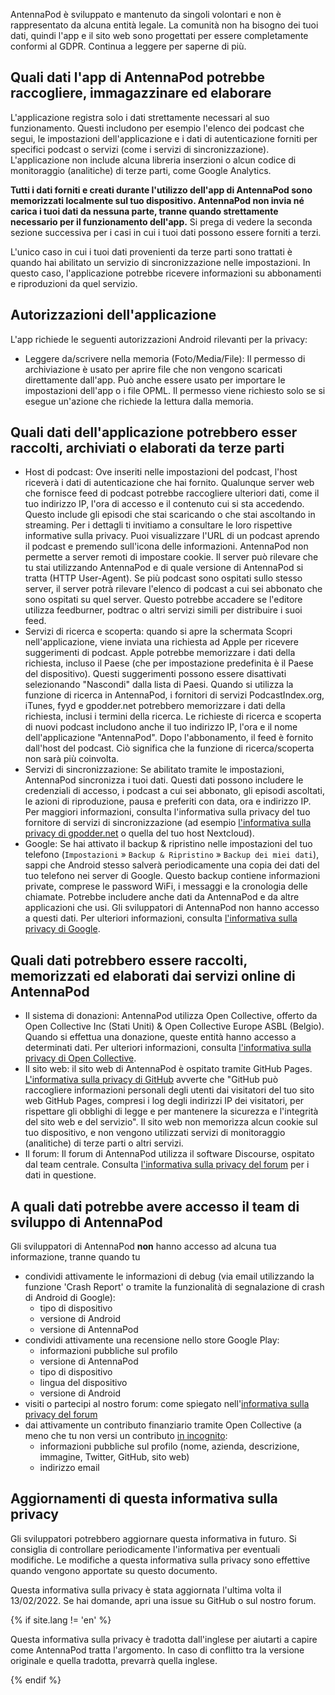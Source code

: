 AntennaPod è sviluppato e mantenuto da singoli volontari e non è rappresentato da alcuna entità legale. La comunità non ha bisogno dei tuoi dati, quindi l'app e il sito web sono progettati per essere completamente conformi al GDPR. Continua a leggere per saperne di più.

## Quali dati l'app di AntennaPod potrebbe raccogliere, immagazzinare ed elaborare

L'applicazione registra solo i dati strettamente necessari al suo funzionamento. Questi includono per esempio l'elenco dei podcast che segui, le impostazioni dell'applicazione e i dati di autenticazione forniti per specifici podcast o servizi (come i servizi di sincronizzazione). L'applicazione non include alcuna libreria inserzioni o alcun codice di monitoraggio (analitiche) di terze parti, come Google Analytics.

**Tutti i dati forniti e creati durante l'utilizzo dell'app di AntennaPod sono memorizzati localmente sul tuo dispositivo. AntennaPod non invia né carica i tuoi dati da nessuna parte, tranne quando strettamente necessario per il funzionamento dell'app.** Si prega di vedere la seconda sezione successiva per i casi in cui i tuoi dati possono essere forniti a terzi.

L'unico caso in cui i tuoi dati provenienti da terze parti sono trattati è quando hai abilitato un servizio di sincronizzazione nelle impostazioni. In questo caso, l'applicazione potrebbe ricevere informazioni su abbonamenti e riproduzioni da quel servizio.

## Autorizzazioni dell'applicazione

L'app richiede le seguenti autorizzazioni Android rilevanti per la privacy:

- Leggere da/scrivere nella memoria (Foto/Media/File): Il permesso di archiviazione è usato per aprire file che non vengono scaricati direttamente dall'app. Può anche essere usato per importare le impostazioni dell'app o i file OPML. Il permesso viene richiesto solo se si esegue un'azione che richiede la lettura dalla memoria.

## Quali dati dell'applicazione potrebbero esser raccolti, archiviati o elaborati da terze parti

- Host di podcast: Ove inseriti nelle impostazioni del podcast, l'host riceverà i dati di autenticazione che hai fornito. Qualunque server web che fornisce feed di podcast potrebbe raccogliere ulteriori dati, come il tuo indirizzo IP, l'ora di accesso e il contenuto cui si sta accedendo. Questo include gli episodi che stai scaricando o che stai ascoltando in streaming. Per i dettagli ti invitiamo a consultare le loro rispettive informative sulla privacy. Puoi visualizzare l'URL di un podcast aprendo il podcast e premendo sull'icona delle informazioni. AntennaPod non permette a server remoti di impostare cookie. Il server può rilevare che tu stai utilizzando AntennaPod e di quale versione di AntennaPod si tratta (HTTP User-Agent). Se più podcast sono ospitati sullo stesso server, il server potrà rilevare l'elenco di podcast a cui sei abbonato che sono ospitati su quel server. Questo potrebbe accadere se l'editore utilizza feedburner, podtrac o altri servizi simili per distribuire i suoi feed.
- Servizi di ricerca e scoperta: quando si apre la schermata Scopri nell'applicazione, viene inviata una richiesta ad Apple per ricevere suggerimenti di podcast. Apple potrebbe memorizzare i dati della richiesta, incluso il Paese (che per impostazione predefinita è il Paese del dispositivo). Questi suggerimenti possono essere disattivati selezionando "Nascondi" dalla lista di Paesi. Quando si utilizza la funzione di ricerca in AntennaPod, i fornitori di servizi PodcastIndex.org, iTunes, fyyd e gpodder.net potrebbero memorizzare i dati della richiesta, inclusi i termini della ricerca. Le richieste di ricerca e scoperta di nuovi podcast includono anche il tuo indirizzo IP, l'ora e il nome dell'applicazione "AntennaPod". Dopo l'abbonamento, il feed è fornito dall'host del podcast. Ciò significa che la funzione di ricerca/scoperta non sarà più coinvolta.
- Servizi di sincronizzazione: Se abilitato tramite le impostazioni, AntennaPod sincronizza i tuoi dati. Questi dati possono includere le credenziali di accesso, i podcast a cui sei abbonato, gli episodi ascoltati, le azioni di riproduzione, pausa e preferiti con data, ora e indirizzo IP. Per maggiori informazioni, consulta l'informativa sulla privacy del tuo fornitore di servizi di sincronizzazione (ad esempio [l'informativa sulla privacy di gpodder.net](https://gpodder.net/privacy) o quella del tuo host Nextcloud).
- Google: Se hai attivato il backup & ripristino nelle impostazioni del tuo telefono (`Impostazioni` » `Backup & Ripristino` » `Backup dei miei dati`), sappi che Android stesso salverà periodicamente una copia dei dati del tuo telefono nei server di Google. Questo backup contiene informazioni private, comprese le password WiFi, i messaggi e la cronologia delle chiamate. Potrebbe includere anche dati da AntennaPod e da altre applicazioni che usi. Gli sviluppatori di AntennaPod non hanno accesso a questi dati. Per ulteriori informazioni, consulta [l'informativa sulla privacy di Google](https://policies.google.com).

## Quali dati potrebbero essere raccolti, memorizzati ed elaborati dai servizi online di AntennaPod

- Il sistema di donazioni: AntennaPod utilizza Open Collective, offerto da Open Collective Inc (Stati Uniti) & Open Collective Europe ASBL (Belgio). Quando si effettua una donazione, queste entità hanno accesso a determinati dati. Per ulteriori informazioni, consulta [l'informativa sulla privacy di Open Collective](https://opencollective.com/privacypolicy).
- Il sito web: il sito web di AntennaPod è ospitato tramite GitHub Pages. [L'informativa sulla privacy di GitHub](https://docs.github.com/en/github/site-policy/github-privacy-statement#github-pages) avverte che "GitHub può raccogliere informazioni personali degli utenti dai visitatori del tuo sito web GitHub Pages, compresi i log degli indirizzi IP dei visitatori, per rispettare gli obblighi di legge e per mantenere la sicurezza e l'integrità del sito web e del servizio". Il sito web non memorizza alcun cookie sul tuo dispositivo, e non vengono utilizzati servizi di monitoraggio (analitiche) di terze parti o altri servizi.
- Il forum: Il forum di AntennaPod utilizza il software Discourse, ospitato dal team centrale. Consulta [l'informativa sulla privacy del forum](https://forum.antennapod.org/privacy) per i dati in questione.

## A quali dati potrebbe avere accesso il team di sviluppo di AntennaPod

Gli sviluppatori di AntennaPod **non** hanno accesso ad alcuna tua informazione, tranne quando tu

- condividi attivamente le informazioni di debug (via email utilizzando la funzione 'Crash Report' o tramite la funzionalità di segnalazione di crash di Android di Google):
   - tipo di dispositivo
   - versione di Android
   - versione di AntennaPod
- condividi attivamente una recensione nello store Google Play:
   - informazioni pubbliche sul profilo
   - versione di AntennaPod
   - tipo di dispositivo
   - lingua del dispositivo
   - versione di Android
- visiti o partecipi al nostro forum: come spiegato nell'[informativa sulla privacy del forum](https://forum.antennapod.org/privacy)
- dai attivamente un contributo finanziario tramite Open Collective (a meno che tu non versi un contributo [in incognito](https://docs.opencollective.com/help/financial-contributors/payments#profile):
   - informazioni pubbliche sul profilo (nome, azienda, descrizione, immagine, Twitter, GitHub, sito web)
   - indirizzo email

## Aggiornamenti di questa informativa sulla privacy

Gli sviluppatori potrebbero aggiornare questa informativa in futuro. Si consiglia di controllare periodicamente l'informativa per eventuali modifiche. Le modifiche a questa informativa sulla privacy sono effettive quando vengono apportate su questo documento.

Questa informativa sulla privacy è stata aggiornata l'ultima volta il 13/02/2022. Se hai domande, apri una issue su GitHub o sul nostro forum.

{% if site.lang != 'en' %}

Questa informativa sulla privacy è tradotta dall'inglese per aiutarti a capire come AntennaPod tratta l'argomento. In caso di conflitto tra la versione originale e quella tradotta, prevarrà quella inglese.

{% endif %}

